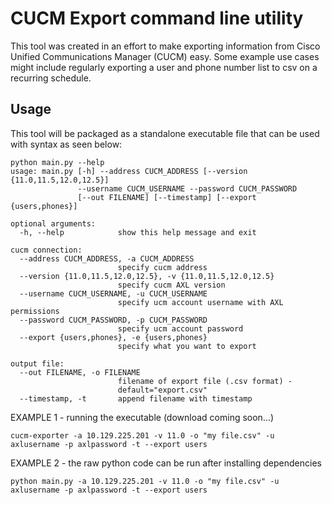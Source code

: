 # CUCM Export command line utility

This tool was created in an effort to make exporting information from Cisco Unified Communications Manager (CUCM) easy. Some example use cases might include regularly exporting a user and phone number list to csv on a recurring schedule.

## Usage

This tool will be packaged as a standalone executable file that can be used with syntax as seen below:

```
python main.py --help
usage: main.py [-h] --address CUCM_ADDRESS [--version {11.0,11.5,12.0,12.5}]
               --username CUCM_USERNAME --password CUCM_PASSWORD
               [--out FILENAME] [--timestamp] [--export {users,phones}]

optional arguments:
  -h, --help            show this help message and exit

cucm connection:
  --address CUCM_ADDRESS, -a CUCM_ADDRESS
                        specify cucm address
  --version {11.0,11.5,12.0,12.5}, -v {11.0,11.5,12.0,12.5}
                        specify cucm AXL version
  --username CUCM_USERNAME, -u CUCM_USERNAME
                        specify ucm account username with AXL permissions
  --password CUCM_PASSWORD, -p CUCM_PASSWORD
                        specify ucm account password
  --export {users,phones}, -e {users,phones}
                        specify what you want to export

output file:
  --out FILENAME, -o FILENAME
                        filename of export file (.csv format) -
                        default="export.csv"
  --timestamp, -t       append filename with timestamp
```

EXAMPLE 1 - running the executable (download coming soon...)

```
cucm-exporter -a 10.129.225.201 -v 11.0 -o "my file.csv" -u axlusername -p axlpassword -t --export users
```

EXAMPLE 2 - the raw python code can be run after installing dependencies

```
python main.py -a 10.129.225.201 -v 11.0 -o "my file.csv" -u axlusername -p axlpassword -t --export users
```
